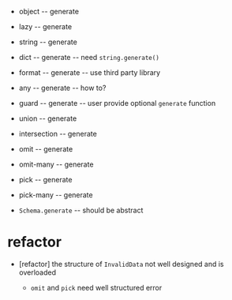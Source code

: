 - object -- generate

- lazy -- generate

- string -- generate
- dict -- generate -- need `string.generate()`

- format -- generate -- use third party library

- any -- generate -- how to?
- guard -- generate -- user provide optional `generate` function

- union -- generate
- intersection -- generate

- omit -- generate
- omit-many -- generate

- pick -- generate
- pick-many -- generate

- `Schema.generate` -- should be abstract

# refactor

- [refactor] the structure of `InvalidData` not well designed and is overloaded

  - `omit` and `pick` need well structured error
